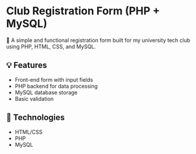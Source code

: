 # Club Registration Form (PHP + MySQL)

📝 A simple and functional registration form built for my university tech club using PHP, HTML, CSS, and MySQL.

## 💡 Features
- Front-end form with input fields
- PHP backend for data processing
- MySQL database storage
- Basic validation

## 🚀 Technologies
- HTML/CSS
- PHP
- MySQL

